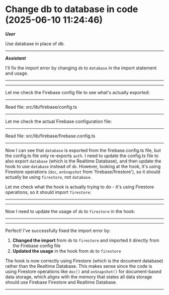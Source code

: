 <!-- Generated by SpecStory -->

# Change db to database in code (2025-06-10 11:24:46)

_**User**_

Use database in place of db. 

---

_**Assistant**_

I'll fix the import error by changing `db` to `database` in the import statement and usage.

---



---

Let me check the Firebase config file to see what's actually exported:

---

Read file: src/lib/firebase/config.ts

---

Let me check the actual Firebase configuration file:

---

Read file: src/lib/firebase/firebase.config.ts

---

Now I can see that `database` is exported from the firebase.config.ts file, but the config.ts file only re-exports `auth`. I need to update the config.ts file to also export `database` (which is the Realtime Database), and then update the hook to use `database` instead of `db`. However, looking at the hook, it's using Firestore operations (`doc`, `onSnapshot` from 'firebase/firestore'), so it should actually be using `firestore`, not `database`.

Let me check what the hook is actually trying to do - it's using Firestore operations, so it should import `firestore`:

---



---

Now I need to update the usage of `db` to `firestore` in the hook:

---



---

Perfect! I've successfully fixed the import error by:

1. **Changed the import** from `db` to `firestore` and imported it directly from the Firebase config file
2. **Updated the usage** in the hook from `db` to `firestore`

The hook is now correctly using Firestore (which is the document database) rather than the Realtime Database. This makes sense since the code is using Firestore operations like `doc()` and `onSnapshot()` for document-based data storage, which aligns with the memory that states all data storage should use Firebase Firestore and Realtime Database.

---


